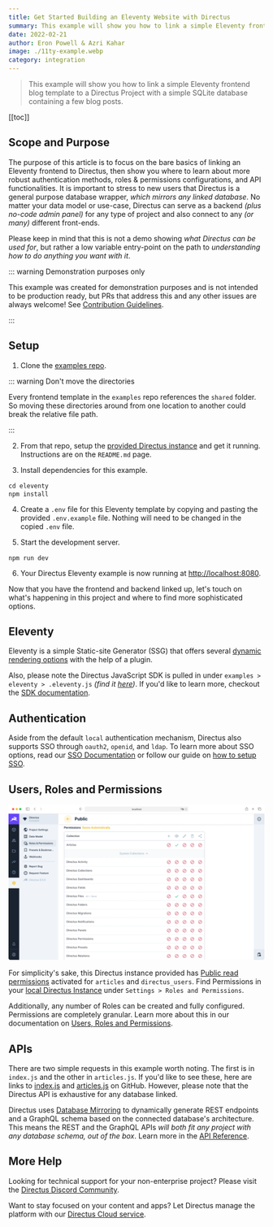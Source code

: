 ```yaml
---
title: Get Started Building an Eleventy Website with Directus
summary: This example will show you how to link a simple Eleventy frontend blog template to a Directus Project with a simple SQLite database containing a few blog posts.
date: 2022-02-21
author: Eron Powell & Azri Kahar
image: ./11ty-example.webp
category: integration
---
```


> This example will show you how to link a simple Eleventy frontend blog template to a Directus Project with a simple SQLite database containing a few blog posts.

[[toc]]

## Scope and Purpose

The purpose of this article is to focus on the bare basics of linking an Eleventy frontend to Directus, then show you where to learn about more robust authentication methods, roles & permissions configurations, and API functionalities. It is important to stress to new users that Directus is a general purpose database wrapper, _which mirrors any linked database_. No matter your data model or use-case, Directus can serve as a backend _(plus no-code admin panel)_ for any type of project and also connect to any _(or many)_ different front-ends.

Please keep in mind that this is not a demo showing _what Directus can be used for_, but rather a low variable entry-point on the path to _understanding how to do anything you want with it_.

::: warning Demonstration purposes only

This example was created for demonstration purposes and is not intended to be production ready, but PRs that address this and any other issues are always welcome! See [Contribution Guidelines](https://docs.directus.io/contributing/introduction/).

:::

## Setup

1. Clone the [examples repo](https://github.com/directus/examples).

::: warning Don't move the directories

Every frontend template in the `examples` repo references the `shared` folder. So moving these directories around from one location to another could break the relative file path.

:::

2. From that repo, setup the [provided Directus instance](https://github.com/directus/examples/tree/main/directus) and get it running. Instructions are on the `README.md` page.

3. Install dependencies for this example.

```
cd eleventy
npm install
```

4. Create a `.env` file for this Eleventy template by copying and pasting the provided `.env.example` file. Nothing will need to be changed in the copied `.env` file.

5. Start the development server.

```
npm run dev
```

6. Your Directus Eleventy example is now running at <http://localhost:8080>.

Now that you have the frontend and backend linked up, let's touch on what's happening in this project and where to find more sophisticated options.

## Eleventy

Eleventy is a simple Static-site Generator (SSG) that offers several [dynamic rendering options](https://www.11ty.dev/docs/plugins/serverless/) with the help of a plugin.

Also, please note the Directus JavaScript SDK is pulled in under `examples > eleventy > .eleventy.js` _(find it [here](https://github.com/directus/examples/blob/main/eleventy/.eleventy.js))_. If you'd like to learn more, checkout the [SDK documentation](https://docs.directus.io/reference/sdk/).

## Authentication

Aside from the default `local` authentication mechanism, Directus also supports SSO through `oauth2`, `openid`, and `ldap`. To learn more about SSO options, read our [SSO Documentation](https://docs.directus.io/configuration/config-options/#authentication) or follow our guide on [how to setup SSO](https://docs.directus.io/configuration/sso/).

## Users, Roles and Permissions

![Directus Permissions](roles-and-permissions-20220222A.webp)

For simplicity's sake, this Directus instance provided has [Public read permissions](https://docs.directus.io/getting-started/quickstart/#_6-set-role-public-permissions) activated for `articles` and `directus_users`. Find Permissions in your [local Directus Instance](http://localhost:8055/admin/settings/roles/public) under `Settings > Roles and Permissions`.

Additionally, any number of Roles can be created and fully configured. Permissions are completely granular. Learn more about this in our documentation on [Users, Roles and Permissions](https://docs.directus.io/configuration/users-roles-permissions/).

## APIs

There are two simple requests in this example worth noting. The first is in `index.js` and the other in `articles.js`. If you'd like to see these, here are links to [index.js](https://github.com/directus/examples/blob/main/eleventy/src/_data/index.js) and [articles.js](https://github.com/directus/examples/blob/main/eleventy/src/_data/articles.js) on GitHub. However, please note that the Directus API is exhaustive for any database linked.

Directus uses [Database Mirroring](https://docs.directus.io/getting-started/introduction/#database-mirroring) to dynamically generate REST endpoints and a GraphQL schema based on the connected database's architecture. This means the REST and the GraphQL APIs _will both fit any project with any database schema, out of the box_. Learn more in the [API Reference](https://docs.directus.io/reference/introduction/).

## More Help

Looking for technical support for your non-enterprise project? Please visit the [Directus Discord Community](https://directus.chat/).

Want to stay focused on your content and apps? Let Directus manage the platform with our [Directus Cloud service](https://directus.io/pricing/).
